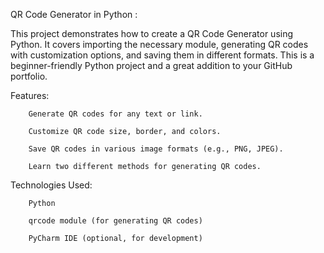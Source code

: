QR Code Generator in Python :

  This project demonstrates how to create a QR Code Generator using Python. It covers importing the necessary module, generating QR codes with customization options, and saving them in different formats. This is a beginner-friendly Python project and a great addition to your GitHub portfolio.

Features:

		Generate QR codes for any text or link.
	
		Customize QR code size, border, and colors.
	
		Save QR codes in various image formats (e.g., PNG, JPEG).
	
		Learn two different methods for generating QR codes.

Technologies Used:

		Python
	
		qrcode module (for generating QR codes)
	
		PyCharm IDE (optional, for development)
